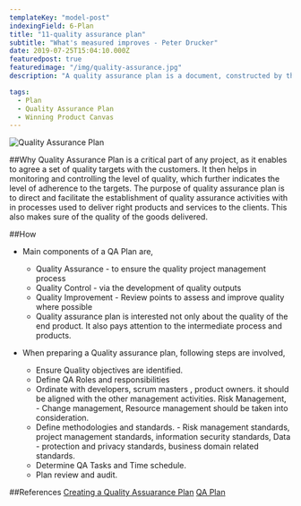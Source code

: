 ```yaml
---
templateKey: "model-post"
indexingField: 6-Plan
title: "11-quality assurance plan"
subtitle: "What's measured improves - Peter Drucker"
date: 2019-07-25T15:04:10.000Z
featuredpost: true
featuredimage: "/img/quality-assurance.jpg"
description: "A quality assurance plan is a document, constructed by the project team, meant to ensure the final products are of the utmost quality. A quality assurance plan contains a set of documented activities meant to ensure that customers are satisfied with the goods or services a company provides."

tags:
  - Plan
  - Quality Assurance Plan
  - Winning Product Canvas
---
```


![Quality Assurance Plan](/img/quality-assurance.jpg)

##Why
Quality Assurance Plan is a critical part of any project, as it enables to agree a set of quality targets with the customers. It then helps in monitoring and controlling the level of quality, which further indicates the level of adherence to the targets. The purpose of quality assurance plan is to direct and facilitate the establishment of quality assurance activities with in processes used to deliver right products and services to the clients. This also makes sure of the quality of the goods delivered.

##How

- Main components of a QA Plan are,

  - Quality Assurance - to ensure the quality project management process
  - Quality Control - via the development of quality outputs
  - Quality Improvement - Review points to assess and improve quality where possible
  - Quality assurance plan is interested not only about the quality of the end product. It also pays attention to the intermediate process and products.

- When preparing a Quality assurance plan, following steps are involved,
  - Ensure Quality objectives are identified.
  - Define QA Roles and responsibilities
  - Ordinate with developers, scrum masters , product owners. it should be aligned with the other management activities. Risk Management, - Change management, Resource management should be taken into consideration.
  - Define methodologies and standards. - Risk management standards, project management standards, information security standards, Data - protection and privacy standards, business domain related standards.
  - Determine QA Tasks and Time schedule.
  - Plan review and audit.

##References
[Creating a Quality Assuarance Plan](https://www.brighthubpm.com/project-planning/30414-how-to-create-an-effective-quality-assurance-plan/)
[QA Plan](https://www.santecindia.com/quality-assurance-plan.html)
